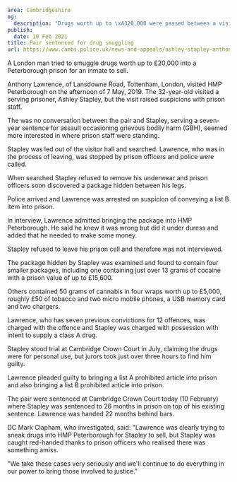 ```yaml
area: Cambridgeshire
og:
  description: "Drugs worth up to \xA320,000 were passed between a visitor and serving prisoner"
publish:
  date: 10 Feb 2021
title: Pair sentenced for drug smuggling
url: https://www.cambs.police.uk/news-and-appeals/ashley-stapley-anthony-lawrence-prison-drugs-sentencing
```

A London man tried to smuggle drugs worth up to £20,000 into a Peterborough prison for an inmate to sell.

Anthony Lawrence, of Lansdowne Road, Tottenham, London, visited HMP Peterborough on the afternoon of 7 May, 2019. The 32-year-old visited a serving prisoner, Ashley Stapley, but the visit raised suspicions with prison staff.

The was no conversation between the pair and Stapley, serving a seven-year sentence for assault occasioning grievous bodily harm (GBH), seemed more interested in where prison staff were standing.

Stapley was led out of the visitor hall and searched. Lawrence, who was in the process of leaving, was stopped by prison officers and police were called.

When searched Stapley refused to remove his underwear and prison officers soon discovered a package hidden between his legs.

Police arrived and Lawrence was arrested on suspicion of conveying a list B item into prison.

In interview, Lawrence admitted bringing the package into HMP Peterborough. He said he knew it was wrong but did it under duress and added that he needed to make some money.

Stapley refused to leave his prison cell and therefore was not interviewed.

The package hidden by Stapley was examined and found to contain four smaller packages, including one containing just over 13 grams of cocaine with a prison value of up to £15,600.

Others contained 50 grams of cannabis in four wraps worth up to £5,000, roughly £50 of tobacco and two micro mobile phones, a USB memory card and two chargers.

Lawrence, who has seven previous convictions for 12 offences, was charged with the offence and Stapley was charged with possession with intent to supply a class A drug.

Stapley stood trial at Cambridge Crown Court in July, claiming the drugs were for personal use, but jurors took just over three hours to find him guilty.

Lawrence pleaded guilty to bringing a list A prohibited article into prison and also bringing a list B prohibited article into prison.

The pair were sentenced at Cambridge Crown Court today (10 February) where Stapley was sentenced to 26 months in prison on top of his existing sentence. Lawrence was handed 22 months behind bars.

DC Mark Clapham, who investigated, said: "Lawrence was clearly trying to sneak drugs into HMP Peterborough for Stapley to sell, but Stapley was caught red-handed thanks to prison officers who realised there was something amiss.

"We take these cases very seriously and we'll continue to do everything in our power to bring those involved to justice."
